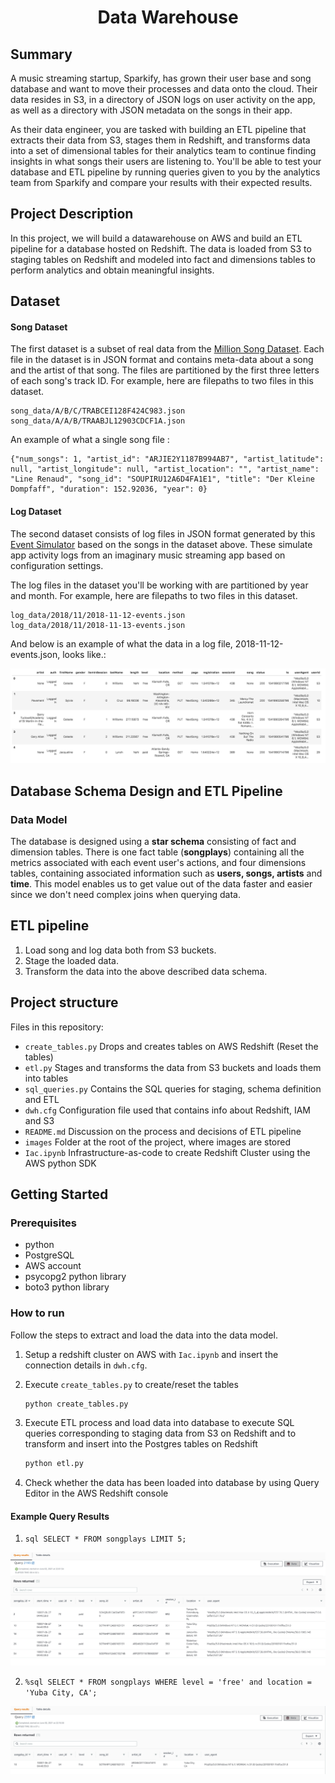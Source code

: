 
<h1 align="center">Data Warehouse</h1>


## Summary

A music streaming startup, Sparkify, has grown their user base and song database and want to move their processes and data onto the cloud. Their data resides in S3, in a directory of JSON logs on user activity on the app, as well as a directory with JSON metadata on the songs in their app.

As their data engineer, you are tasked with building an ETL pipeline that extracts their data from S3, stages them in Redshift, and transforms data into a set of dimensional tables for their analytics team to continue finding insights in what songs their users are listening to. You'll be able to test your database and ETL pipeline by running queries given to you by the analytics team from Sparkify and compare your results with their expected results.

## Project Description

In this project, we will build a datawarehouse on AWS and build an ETL pipeline for a database hosted on Redshift. The data is loaded from S3 to staging tables on Redshift and modeled into fact and dimensions tables to perform analytics and obtain meaningful insights.



## Dataset
#### Song Dataset
The first dataset is a subset of real data from the [Million Song Dataset](http://millionsongdataset.com/).  Each file in the dataset is in JSON format and contains meta-data about a song and the artist of that song. The files are partitioned by the first three letters of each song's track ID. For example, here are filepaths to two files in this dataset.

```
song_data/A/B/C/TRABCEI128F424C983.json
song_data/A/A/B/TRAABJL12903CDCF1A.json
```



An example of what a single song file :
```
{"num_songs": 1, "artist_id": "ARJIE2Y1187B994AB7", "artist_latitude": null, "artist_longitude": null, "artist_location": "", "artist_name": "Line Renaud", "song_id": "SOUPIRU12A6D4FA1E1", "title": "Der Kleine Dompfaff", "duration": 152.92036, "year": 0}
```

#### Log Dataset
The second dataset consists of log files in JSON format generated by this [Event Simulator](https://github.com/Interana/eventsim) based on the songs in the dataset above. These simulate app activity logs from an imaginary music streaming app based on configuration settings.

The log files in the dataset you'll be working with are partitioned by year and month. For example, here are filepaths to two files in this dataset.
```
log_data/2018/11/2018-11-12-events.json
log_data/2018/11/2018-11-13-events.json
```

And below is an example of what the data in a log file, 2018-11-12-events.json, looks like.:

![log_data](./images/log-data.png)



## Database Schema Design and ETL Pipeline

### Data Model

The database is designed using a **star schema** consisting of fact and dimension tables. There is one fact table (**songplays**) containing all the metrics associated with each event user's actions, and four dimensions tables, containing associated information such as **users, songs, artists** and **time**. This model enables us to get value out of the data faster and easier since we don't need complex joins when querying data. 


## ETL pipeline
1. Load song and log data both from S3 buckets.
2. Stage the loaded data.
3. Transform the data into the above described data schema.

## Project structure

Files in this repository:

- `create_tables.py` Drops and creates tables on AWS Redshift (Reset the tables)
- `etl.py` Stages and transforms the data from S3 buckets and loads them into tables
- `sql_queries.py` Contains the SQL queries for staging, schema definition and ETL
- `dwh.cfg` Configuration file used that contains info about Redshift, IAM and S3
- `README.md`  Discussion on the process and decisions of ETL pipeline
- `images` Folder at the root of the project, where images are stored
- `Iac.ipynb` Infrastructure-as-code to create Redshift Cluster using the AWS python SDK


## Getting Started



### Prerequisites

* python
* PostgreSQL
* AWS account
* psycopg2 python library
* boto3 python library

### How to run

Follow the steps to extract and load the data into the data model.

1. Setup a redshift cluster on AWS with `Iac.ipynb` and insert the connection details in `dwh.cfg`.


2. Execute `create_tables.py` to create/reset the tables

   ```python
   python create_tables.py
   ```

3. Execute ETL process and load data into database to execute SQL queries corresponding to staging data from S3 on Redshift and to transform and insert into the Postgres tables on Redshift

   ```python
   python etl.py
   ```

4. Check whether the data has been loaded into database by using Query Editor in the AWS Redshift console


#### Example Query Results


1. `sql SELECT * FROM songplays LIMIT 5;`

 ![songplay1](./images/songplay1.png)



2. `%sql SELECT * FROM songplays WHERE level = 'free' and location = 'Yuba City, CA';`

 ![yubafree](./images/yubafree.png)